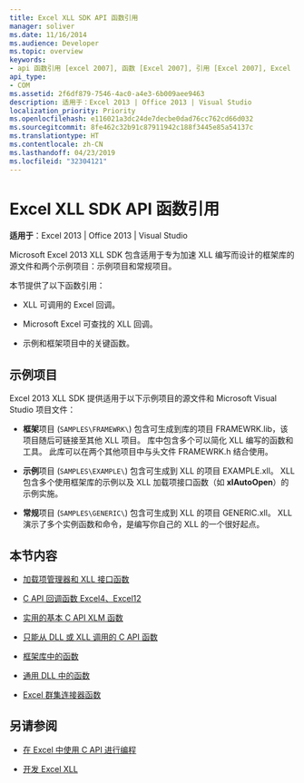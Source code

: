 ```yaml
---
title: Excel XLL SDK API 函数引用
manager: soliver
ms.date: 11/16/2014
ms.audience: Developer
ms.topic: overview
keywords:
- api 函数引用 [excel 2007], 函数 [Excel 2007], 引用 [Excel 2007], Excel 2007 XLL 软件开发工具包, 引用
api_type:
- COM
ms.assetid: 2f6df879-7546-4ac0-a4e3-6b009aee9463
description: 适用于：Excel 2013 | Office 2013 | Visual Studio
localization_priority: Priority
ms.openlocfilehash: e116021a3dc24de7decbe0dad76cc762cd66d032
ms.sourcegitcommit: 8fe462c32b91c87911942c188f3445e85a54137c
ms.translationtype: HT
ms.contentlocale: zh-CN
ms.lasthandoff: 04/23/2019
ms.locfileid: "32304121"
---
```

# <a name="excel-xll-sdk-api-function-reference"></a>Excel XLL SDK API 函数引用

**适用于**：Excel 2013 | Office 2013 | Visual Studio 
  
Microsoft Excel 2013 XLL SDK 包含适用于专为加速 XLL 编写而设计的框架库的源文件和两个示例项目：示例项目和常规项目。 
  
本节提供了以下函数引用：
  
- XLL 可调用的 Excel 回调。
    
- Microsoft Excel 可查找的 XLL 回调。
    
- 示例和框架项目中的关键函数。
    
## <a name="sample-projects"></a>示例项目

Excel 2013 XLL SDK 提供适用于以下示例项目的源文件和 Microsoft Visual Studio 项目文件：
  
- **框架**项目 (`SAMPLES\FRAMEWRK\`) 包含可生成到库的项目 FRAMEWRK.lib，该项目随后可链接至其他 XLL 项目。 库中包含多个可以简化 XLL 编写的函数和工具。 此库可以在两个其他项目中与头文件 FRAMEWRK.h 结合使用。
    
- **示例**项目 (`SAMPLES\EXAMPLE\`) 包含可生成到 XLL 的项目 EXAMPLE.xll。 XLL 包含多个使用框架库的示例以及 XLL 加载项接口函数（如 **xlAutoOpen**）的示例实施。
    
- **常规**项目 (`SAMPLES\GENERIC\`) 包含可生成到 XLL 的项目 GENERIC.xll。 XLL 演示了多个实例函数和命令，是编写你自己的 XLL 的一个很好起点。
    
## <a name="in-this-section"></a>本节内容

- [加载项管理器和 XLL 接口函数](add-in-manager-and-xll-interface-functions.md)
  
- [C API 回调函数 Excel4、Excel12](c-api-callback-functions-excel4-excel12.md)
  
- [实用的基本 C API XLM 函数](essential-and-useful-c-api-xlm-functions.md)
  
- [只能从 DLL 或 XLL 调用的 C API 函数](c-api-functions-that-can-be-called-only-from-a-dll-or-xll.md)
  
- [框架库中的函数](functions-in-the-framework-library.md)
  
- [通用 DLL 中的函数](functions-in-the-generic-dll.md)
  
- [Excel 群集连接器函数](excel-cluster-connector-functions.md)
  
## <a name="see-also"></a>另请参阅

- [在 Excel 中使用 C API 进行编程](programming-with-the-c-api-in-excel.md)
  
- [开发 Excel XLL](developing-excel-xlls.md)

